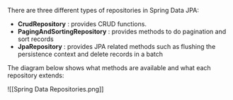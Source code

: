 There are three different types of repositories in Spring Data JPA:
- **CrudRepository** : provides CRUD functions.
- **PagingAndSortingRepository** : provides methods to do pagination and sort records
- **JpaRepository** : provides JPA related methods such as flushing the persistence context and delete records in a batch

The diagram below shows what methods are available and what each repository extends:

![[Spring Data Repositories.png]]